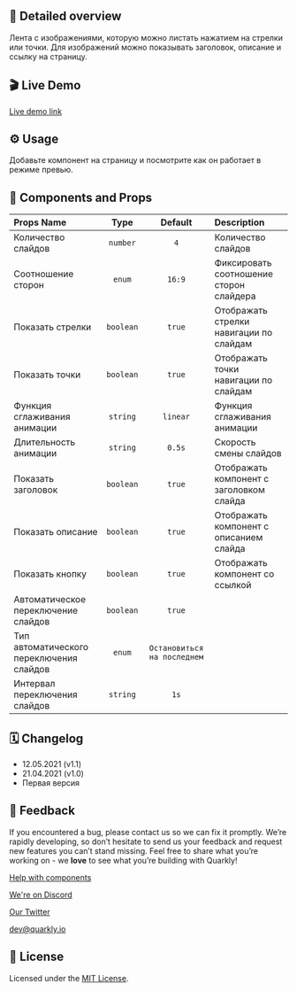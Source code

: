## 📖 Detailed overview

Лента с изображениями, которую можно листать нажатием на стрелки или точки.
Для изображений можно показывать заголовок, описание и ссылку на страницу.

## 🎬 Live Demo

[Live demo link](https://quarkly-catalog.netlify.app/carousel/)

## ⚙️ Usage

Добавьте компонент на страницу и посмотрите как он работает в режиме превью.

## 🧩 Components and Props

| Props Name                               |   Type    |           Default           | Description                              |
| :--------------------------------------- | :-------: | :-------------------------: | :--------------------------------------- |
| Количество слайдов                       | `number`  |             `4`             | Количество слайдов                       |
| Соотношение сторон                       |  `enum`   |           `16:9`            | Фиксировать соотношение сторон слайдера  |
| Показать стрелки                         | `boolean` |           `true`            | Отображать стрелки навигации по слайдам  |
| Показать точки                           | `boolean` |           `true`            | Отображать точки навигации по слайдам    |
| Функция сглаживания анимации             | `string`  |          `linear`           | Функция сглаживания анимации             |
| Длительность анимации                    | `string`  |           `0.5s`            | Скорость смены слайдов                   |
| Показать заголовок                       | `boolean` |           `true`            | Отображать компонент с заголовком слайда |
| Показать описание                        | `boolean` |           `true`            | Отображать компонент с описанием слайда  |
| Показать кнопку                          | `boolean` |           `true`            | Отображать компонент со ссылкой          |
| Автоматическое переключение слайдов      | `boolean` |           `true`            |                                          |
| Тип автоматического переключения слайдов |  `enum`   | `Остановиться на последнем` |                                          |
| Интервал переключения слайдов            | `string`  |            `1s`             |                                          |

## 🗓 Changelog

-   12.05.2021 (v1.1)
-   21.04.2021 (v1.0)
-   Первая версия

## 📮 Feedback

If you encountered a bug, please contact us so we can fix it promptly. We’re rapidly developing, so don’t hesitate to send us your feedback and request new features you can’t stand missing. Feel free to share what you’re working on - we **love** to see what you’re building with Quarkly!

[Help with components](https://community.quarkly.io/c/requests/11)

[We're on Discord](https://discord.gg/f9KhSMGX)

[Our Twitter](https://twitter.com/quarklyapp)

[dev@quarkly.io](mailto:dev@quarkly.io)

## 📝 License

Licensed under the [MIT License](https://raw.githubusercontent.com/quarkly/community-kit/master/LICENSE).
